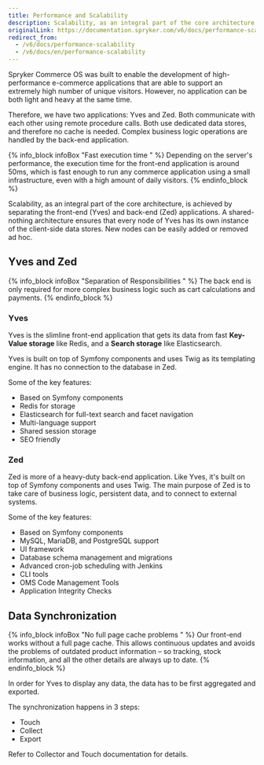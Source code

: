 ```yaml
---
title: Performance and Scalability
description: Scalability, as an integral part of the core architecture, is achieved by separating the front-end (Yves) and back-end (Zed) applications.
originalLink: https://documentation.spryker.com/v6/docs/performance-scalability
redirect_from:
  - /v6/docs/performance-scalability
  - /v6/docs/en/performance-scalability
---
```


Spryker Commerce OS was built to enable the development of high-performance e-commerce applications that are able to support an extremely high number of unique visitors. However, no application can be both light and heavy at the same time.

Therefore, we have two applications: Yves and Zed. Both communicate with each other using remote procedure calls. Both use dedicated data stores, and therefore no cache is needed. Complex business logic operations are handled by the back-end application.

{% info_block infoBox "Fast execution time " %}
Depending on the server's performance, the execution time for the front-end application is around 50ms, which is fast enough to run any commerce application using a small infrastructure, even with a high amount of daily visitors.
{% endinfo_block %}

Scalability, as an integral part of the core architecture, is achieved by separating the front-end (Yves) and back-end (Zed) applications. A shared-nothing architecture ensures that every node of Yves has its own instance of the client-side data stores. New nodes can be easily added or removed ad hoc.

## Yves and Zed

{% info_block infoBox "Separation of Responsibilities " %}
The back end is only required for more complex business logic such as cart calculations and payments.
{% endinfo_block %}


### Yves
Yves is the slimline front-end application that gets its data from fast **Key-Value storage** like Redis, and a **Search storage** like Elasticsearch.

Yves is built on top of Symfony components and uses Twig as its templating engine. It has no connection to the database in Zed.

Some of the key features:

* Based on Symfony components
* Redis for storage
* Elasticsearch for full-text search and facet navigation
* Multi-language support
* Shared session storage
* SEO friendly

### Zed
Zed is more of a heavy-duty back-end application. Like Yves, it's built on top of Symfony components and uses Twig. The main purpose of Zed is to take care of business logic, persistent data, and to connect to external systems.

Some of the key features:

* Based on Symfony components
* MySQL, MariaDB, and PostgreSQL support
* UI framework
* Database schema management and migrations
* Advanced cron-job scheduling with Jenkins
* CLI tools
* OMS Code Management Tools
* Application Integrity Checks

## Data Synchronization

{% info_block infoBox "No full page cache problems " %}
Our front-end works without a full page cache. This allows continuous updates and avoids the problems of outdated product information – so tracking, stock information, and all the other details are always up to date.
{% endinfo_block %}

In order for Yves to display any data, the data has to be first aggregated and exported.

The synchronization happens in 3 steps:

* Touch
* Collect
* Export

Refer to Collector and Touch documentation for details.

